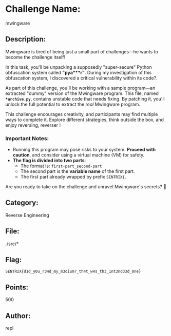 # Challenge Name:
mwingware

## Description:

Mwingware is tired of being just a small part of challenges—he wants to become the challenge itself!  

In this task, you'll be unpacking a supposedly "super-secure" Python obfuscation system called **"pya\*\*\*r"**. During my investigation of this obfuscation system, I discovered a critical vulnerability within its code?.  

As part of this challenge, you'll be working with a sample program—an extracted "dummy" version of the Mwingware program. This file, named **`*archive.py`**, contains unstable code that needs fixing. By patching it, you'll unlock the full potential to extract the *real* Mwingware program.  

This challenge encourages creativity, and participants may find multiple ways to complete it. Explore different strategies, think outside the box, and enjoy reversing, reverser !

### Important Notes:
- Running this program may pose risks to your system. **Proceed with caution**, and consider using a virtual machine (VM) for safety. 
- **The flag is divided into two parts**:
  - The format is: `first-part_second-part`
  - The second part is the **variable name** of the first part.
  - The first part already wrapped by prefix `SENTRIX{`.

Are you ready to take on the challenge and unravel Mwingware's secrets? 🚀

## Category:
Reverse Engineering

## File:
./src/*

## Flag:
`SENTRIX{d1d_y0u_r34d_my_m3dium?_th4t_w4s_th3_1nt3nd33d_0ne}`

## Points:
500

## Author:
repl